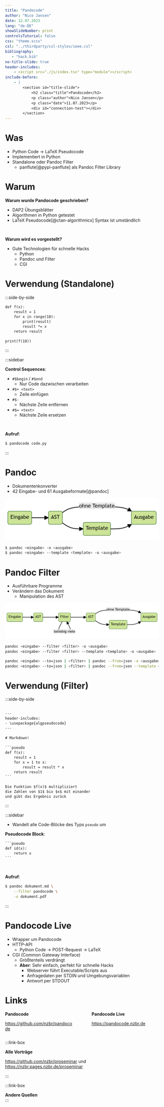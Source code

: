 ```yaml
---
title: "Pandocode"
author: "Nico Jansen"
date: 12.07.2023
lang: "de-DE"
showSlideNumber: print
controlsTutorial: false
css: "theme.scss"
csl: "../thirdparty/csl-styles/ieee.csl"
bibliography:
   - "hack.bib"
no-title-slide: true
header-includes:
    - <script src="./js/index.tsx" type="module"></script>
include-before:
    - |
        <section id="title-slide">
            <h2 class="title">Pandocode</h2>
            <p class="author">Nico Jansen</p>
            <p class="date">11.07.2023</p>
            <div id="connection-test"></div>
        </section>
---
```


# Was

- Python Code $\to$ LaTeX Pseudocode
- Implementiert in Python
- Standalone oder Pandoc Filter
  - panflute[@pypi-panflute] als Pandoc Filter Library

# Warum

**Warum wurde Pandocode geschrieben?**

- DAP2 Übungsblätter
- Algorithmen in Python getestet
- LaTeX Pseudocode[@ctan-algorithmicx] Syntax ist umständlich

<br/>

**Warum wird es vorgestellt?**

- Gute Technologien für schnelle Hacks
  - Python
  - Pandoc und Filter
  - CGI

# Verwendung (Standalone)

:::side-by-side
```{.editor #standalone-editor}
def f(x):
    result = 1
    for x in range(10):
        print(result)
        result *= x
    return result

print(f(10))
```
<div class="output" for="standalone-editor" type="code"></div>
:::

:::sidebar

**Control Sequences**:

- `#$begin` / `#$end`
    - Nur Code dazwischen verarbeiten
- `#$+ <text>`
    - Zeile einfügen
- `#$-`
    - Nächste Zeile entfernen
- `#$= <text>`
    - Nächste Zeile ersetzen

<br/>

**Aufruf**:

```sh
$ pandocode code.py
```
:::

# Pandoc

- Dokumentenkonverter
- 42 Eingabe- und 61 Ausgabeformate[@pandoc]

![](./diagram-pandoc.png?as=avif)

```sh
$ pandoc <eingabe> -o <ausgabe>
$ pandoc <eingabe> --template <template> -o <ausgabe>
```

# Pandoc Filter

- Ausführbare Programme
- Verändern das Dokument
  - Manipulation des AST

![](./diagram-filters.png?as=avif)

```sh
pandoc <eingabe> --filter <filter> -o <ausgabe>
pandoc <eingabe> --filter <filter> --template <template> -o <ausgabe>
```

```sh
pandoc <eingabe> --to=json | <filter> | pandoc --from=json -o <ausgabe>
pandoc <eingabe> --to=json | <filter> | pandoc --from=json --template <template> -o <ausgabe>
```

# Verwendung (Filter)

:::side-by-side
<pre class="editor" id="filter-editor"><code>
---
header-includes:
- \usepackage{algpseudocode}
---

# Markdown!

```pseudo 
def f(x):
    result = 1
    for x = 1 to x:
        result = result * x
    return result
```

Die Funktion $f(x)$ multipliziert
die Zahlen von $1$ bix $x$ mit einander
und gibt das Ergebnis zurück
</code></pre>
<div class="output" for="filter-editor" type="mdrender"></div>
:::

:::sidebar

- Wandelt alle Code-Blöcke des Typs `pseudo` um

**Pseudocode Block**:

    ```pseudo 
    def id(x):
        return x
    ```

<br/>

**Aufruf**:

```sh
$ pandoc dokument.md \
    --filter pandocode \
    -o dokument.pdf
```
:::

# Pandocode Live

- Wrapper um Pandocode
- HTTP-API
  - Python Code $\to$ POST-Request $\to$ LaTeX
- CGI (Common Gateway Interface)
  - Größtenteils verdrängt
  - **Aber**: Sehr einfach, perfekt für schnelle Hacks
    - Webserver führt Executable/Scripts aus
    - Anfragedaten per STDIN und Umgebungsvariablen
    - Antwort per STDOUT

# Links

<div style="display: flex; justify-content: space-between">
<div class="link-box" style="margin: 0; width: calc(50% - 2.25em)">
<div class="text">
<strong>Pandocode</strong>

<a href="https://github/nzbr/pandocode">https://github.com/nzbr/pandocode</a>
</div>
</div>

<div class="link-box" style="margin: 0; width: calc(50% - 2.25em)">
<div class="text">
<strong>Pandocode Live</strong>

<a href="https://pandocode.nzbr.de">https://pandocode.nzbr.de</a>
</div>
</div>
</div>

:::link-box
<div class="text">
<strong>Alle Vorträge</strong>

<a href="https://github.com/nzbr/proseminar">https://github.com/nzbr/proseminar</a>
und
<a href="https://nzbr.pages.nzbr.de/proseminar">https://nzbr.pages.nzbr.de/proseminar</a>
</div>
:::

:::link-box
<div class="text">
<strong>Andere Quellen</strong>

<div id="refs"></div>
</div>
:::
